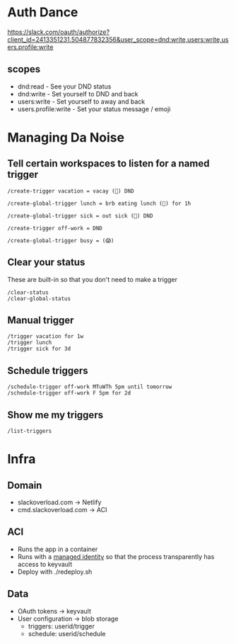# Auth Dance
https://slack.com/oauth/authorize?client_id=2413351231.504877832356&user_scope=dnd:write,users:write,users.profile:write

## scopes
* dnd:read - See your DND status
* dnd:write - Set yourself to DND and back
* users:write - Set yourself to away and back
* users.profile:write - Set your status message / emoji

# Managing Da Noise

## Tell certain workspaces to listen for a named trigger

```
/create-trigger vacation = vacay (🌴) DND

/create-global-trigger lunch = brb eating lunch (🌯) for 1h

/create-global-trigger sick = out sick (🤒) DND

/create-trigger off-work = DND

/create-global-trigger busy = (😱)
```

## Clear your status

These are built-in so that you don't need to make a trigger

```
/clear-status
/clear-global-status
```

## Manual trigger

```
/trigger vacation for 1w
/trigger lunch
/trigger sick for 3d
```

## Schedule triggers

```
/schedule-trigger off-work MTuWTh 5pm until tomorrow
/schedule-trigger off-work F 5pm for 2d
```

## Show me my triggers

```
/list-triggers
```

# Infra

## Domain

* slackoverload.com -> Netlify
* cmd.slackoverload.com -> ACI

## ACI

* Runs the app in a container
* Runs with a [managed identity](https://docs.microsoft.com/en-us/azure/container-instances/container-instances-managed-identity)
  so that the process transparently has access to keyvault
* Deploy with ./redeploy.sh

## Data

* OAuth tokens -> keyvault
* User configuration -> blob storage
    * triggers: userid/trigger
    * schedule: userid/schedule